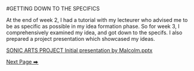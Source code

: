 #GETTING DOWN TO THE SPECIFICS

At the end of week 2, I had a tutorial with my lecteurer who advised me to be as specific as possible in my idea formation phase. So for week 3, I comprehensively examined my idea, and got down to the specifs. I also prepared a project presentation which showcased my ideas. 

[SONIC ARTS PROJECT Initial presentation by Malcolm.pptx](https://github.com/2504822K/mysonicartsdocumentation.io/files/15235928/SONIC.ARTS.PROJECT.Initial.presentation.by.Malcolm.pptx)

  [Next Page ⮕](https://2504822k.github.io/mysonicartsdocumentation.io/Week4.html) 
